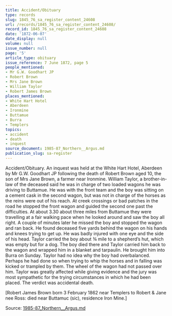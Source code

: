 ```yaml
---
title: Accident/Obituary
type: records
slug: 1845_76_sa_register_content_24608
url: /records/1845_76_sa_register_content_24608/
record_id: 1845_76_sa_register_content_24608
date: '1872-06-07'
date_display: null
volume: null
issue_number: null
page: '5'
article_type: obituary
issue_reference: 7 June 1872, page 5
people_mentioned:
- Mr G.W. Goodhart JP
- Robert Brown
- Mrs Jane Brown
- William Taylor
- Robert James Brown
places_mentioned:
- White Hart Hotel
- Aberdeen
- Ironmine
- Buttamue
- Burra
- Templers
topics:
- accident
- death
- inquest
source_document: 1985-87_Northern__Argus.md
publication_slug: sa-register
---
```


Accident/Obituary.  An inquest was held at the White Hart Hotel, Aberdeen by Mr G.W. Goodhart JP following the death of Robert Brown aged 10, the son of Mrs Jane Brown, a farmer near Ironmine.  William Taylor, a brother-in-law of the deceased said he was in charge of two loaded wagons he was driving to Buttamue.  He was with the front team and the boy was sitting on a cement cask in the second wagon, but was not in charge of the horses as the reins were out of his reach.  At creek crossings or bad patches in the road he stopped the front wagon and guided the second one past the difficulties.  At about 3.30 about three miles from Buttamue they were travelling at a fair walking pace when he looked around and saw the boy all right.  A couple of minutes later he missed the boy and stopped the wagon and ran back.  He found deceased five yards behind the wagon on his hands and knees trying to get up.  He was badly injured with one eye and the side of his head.  Taylor carried the boy about ¾ mile to a shepherd’s hut, which was empty but for a dog.  The boy died there and Taylor carried him back to the wagon and wrapped him in a blanket and tarpaulin.  He brought him into Burra on Sunday.  Taylor had no idea why the boy had overbalanced.  Perhaps he had done so when trying to whip the horses and in falling was kicked or trampled by them.  The wheel of the wagon had not passed over him.  Taylor was greatly affected while giving evidence and the jury was most sympathetic for the trying circumstances in which he had been placed.  The verdict was accidental death.

[Robert James Brown born 3 February 1862 near Templers to Robert & Jane nee Ross: died near Buttamuc (sic), residence Iron Mine.]

Source: [1985-87_Northern__Argus.md](/downloads/markdown/1985-87_Northern__Argus.md)
